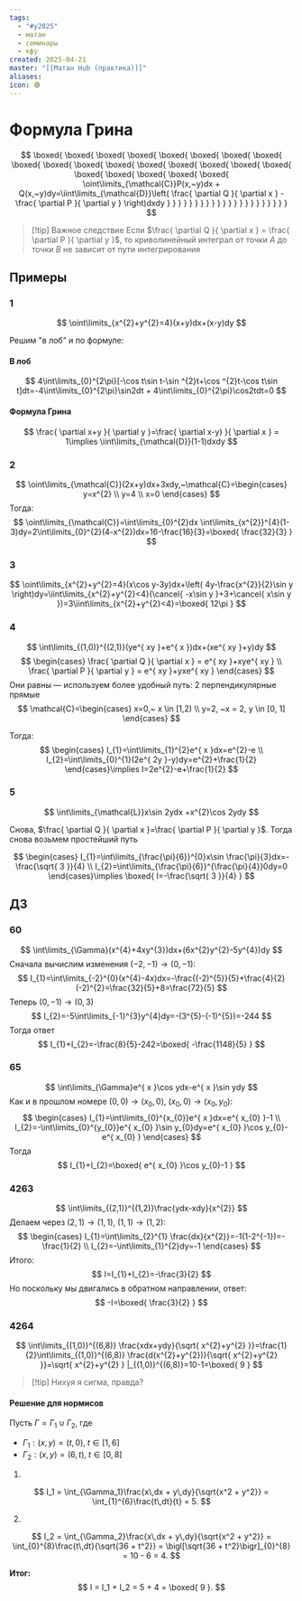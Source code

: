 ```yaml
---
tags:
  - "#y2025"
  - матан
  - семинары
  - кфу
created: 2025-04-21
master: "[[Матан Hub (практика)]]"
aliases: 
icon: 🟢
---
```


# Формула Грина
$$
 \boxed{ \boxed{ \boxed{ \boxed{ \boxed{ \boxed{ \boxed{ \boxed{ \boxed{ \boxed{ \boxed{ \boxed{ \boxed{ \boxed{ \boxed{ \boxed{ \boxed{ \boxed{ \boxed{ \boxed{ \boxed{ \boxed{ \oint\limits_{\mathcal{C}}P(x,~y)dx + Q(x,~y)dy=\iint\limits_{\mathcal{D}}\left( \frac{ \partial Q }{ \partial x } - \frac{ \partial P }{ \partial y }  \right)dxdy } } } } } } } } } } } } } } } } } } } } } } 
$$

> [!tip] Важное следствие
Если $\frac{ \partial Q }{ \partial x } = \frac{ \partial P }{ \partial y }$, то криволинейный интеграл от точки $A$ до точки $B$ не зависит от пути интегрирования

## Примеры
### 1
$$
\oint\limits_{x^{2}+y^{2}=4}(x+y)dx+(x-y)dy
$$

Решим "в лоб" и по формуле:
#### В лоб
$$
4\int\limits_{0}^{2\pi}[-\cos t\sin t-\sin ^{2}t+\cos ^{2}t-\cos t\sin t]dt=-4\int\limits_{0}^{2\pi}\sin2dt + 4\int\limits_{0}^{2\pi}\cos2tdt=0
$$

#### Формула Грина
$$
\frac{ \partial x+y }{ \partial y }=\frac{ \partial x-y) }{ \partial x } = 1\implies \iint\limits_{\mathcal{D}}(1-1)dxdy
$$

### 2
$$
\oint\limits_{\mathcal{C}}(2x+y)dx+3xdy,~\mathcal{C}=\begin{cases}
y=x^{2} \\
y=4 \\
x=0
\end{cases}
$$
Тогда:
$$
\oint\limits_{\mathcal{C}}=\int\limits_{0}^{2}dx \int\limits_{x^{2}}^{4}(1-3)dy=2\int\limits_{0}^{2}(4-x^{2})dx=16-\frac{16}{3}=\boxed{ \frac{32}{3} }
$$

### 3
$$
\oint\limits_{x^{2}+y^{2}=4}(x\cos y-3y)dx+\left( 4y-\frac{x^{2}}{2}\sin y \right)dy=\iint\limits_{x^{2}+y^{2}<4}(\cancel{ -x\sin y }+3+\cancel{ x\sin y })=3\iint\limits_{x^{2}+y^{2}<4}=\boxed{ 12\pi }
$$

### 4
$$
\int\limits_{(1,0)}^{(2,1)}(ye^{ xy }+e^{ x })dx+(xe^{ xy }+y)dy
$$
$$
\begin{cases}
\frac{ \partial Q }{ \partial x } = e^{ xy }+xye^{ xy } \\
\frac{ \partial P }{ \partial y } = e^{ xy }+yxe^{ xy }
\end{cases}
$$
Они равны — используем более удобный путь: 2 перпендикулярные прямые
$$
\mathcal{C}=\begin{cases}
x=0,~ x \in [1,2) \\
y=2, ~x = 2, y \in [0, 1]
\end{cases}
$$

Тогда:
$$
\begin{cases}
I_{1}=\int\limits_{1}^{2}e^{ x }dx=e^{2}-e \\
I_{2}=\int\limits_{0}^{1}(2e^{ 2y }-y)dy=e^{2}+\frac{1}{2}
\end{cases}\implies I=2e^{2}-e+\frac{1}{2}
$$

### 5
$$
\int\limits_{\mathcal{L}}x\sin 2ydx +x^{2}\cos 2ydy
$$

Снова, $\frac{ \partial Q }{ \partial x }=\frac{ \partial P }{ \partial y }$. Тогда снова возьмем простейший путь

$$
\begin{cases}
I_{1}=\int\limits_{\frac{\pi}{6}}^{0}x\sin \frac{\pi}{3}dx=-\frac{\sqrt{ 3 }}{4} \\
I_{2}=\int\limits_{\frac{\pi}{6}}^{\frac{\pi}{4}}0dy=0
\end{cases}\implies \boxed{ I=-\frac{\sqrt{ 3 }}{4} }
$$

## ДЗ
### 60
$$
\int\limits_{\Gamma}(x^{4}+4xy^{3})dx+(6x^{2}y^{2}-5y^{4})dy
$$
Сначала вычислим изменения $(-2,-1)\to(0,-1)$:
$$
I_{1}=\int\limits_{-2}^{0}(x^{4}-4x)dx=-\frac{(-2)^{5}}{5}+\frac{4}{2}(-2)^{2}=\frac{32}{5}+8=\frac{72}{5}
$$
Теперь $(0, -1) \to (0, 3)$
$$
I_{2}=-5\int\limits_{-1}^{3}y^{4}dy=-(3^{5}-(-1)^{5})=-244
$$
Тогда ответ
$$
I_{1}+I_{2}=-\frac{8}{5}-242=\boxed{ -\frac{1148}{5} }
$$

### 65
$$
\int\limits_{\Gamma}e^{ x }\cos ydx-e^{ x }\sin ydy
$$
Как и в прошлом номере $(0,0)\to(x_{0},0),~(x_{0},0)\to(x_{0},y_{0})$:
$$
\begin{cases}
I_{1}=\int\limits_{0}^{x_{0}}e^{ x }dx=e^{ x_{0} }-1 \\
I_{2}=-\int\limits_{0}^{y_{0}}e^{ x_{0} }\sin y_{0}dy=e^{ x_{0} }\cos y_{0}-e^{ x_{0} }
\end{cases}
$$
Тогда
$$
I_{1}+I_{2}=\boxed{ e^{ x_{0} }\cos y_{0}-1 }
$$

### 4263
$$
\int\limits_{(2,1)}^{(1,2)}\frac{ydx-xdy}{x^{2}}
$$
Делаем через $(2, 1) \to (1, 1),~(1,1)\to(1,2)$:
$$
\begin{cases}
I_{1}=\int\limits_{2}^{1} \frac{dx}{x^{2}}=-1(1-2^{-1})=-\frac{1}{2} \\
I_{2}=-\int\limits_{1}^{2}dy=-1
\end{cases}
$$
Итого:
$$
I=I_{1}+I_{2}=-\frac{3}{2}
$$
Но поскольку мы двигались в обратном направлении, ответ:
$$
-I=\boxed{ \frac{3}{2} }
$$

### 4264
$$
\int\limits_{(1,0)}^{(6,8)} \frac{xdx+ydy}{\sqrt{ x^{2}+y^{2} }}=\frac{1}{2}\int\limits_{(1,0)}^{(6,8)} \frac{d(x^{2}+y^{2})}{\sqrt{ x^{2}+y^{2} }}=\sqrt{ x^{2}+y^{2} } |_{(1,0)}^{(6,8)}=10-1=\boxed{ 9 }
$$
> [!tip] Нихуя я сигма, правда?

#### Решение для нормисов

Пусть $\Gamma = \Gamma_1 \cup \Gamma_2$, где

- $\Gamma_1: (x,y)=(t,0),\;t\in[1,6]$  
- $\Gamma_2: (x,y)=(6,t),\;t\in[0,8]$

1.  
$$
I_1 = \int_{\Gamma_1}\frac{x\,dx + y\,dy}{\sqrt{x^2 + y^2}}
= \int_{1}^{6}\frac{t\,dt}{t}
= 5.
$$

2.  
$$
I_2 = \int_{\Gamma_2}\frac{x\,dx + y\,dy}{\sqrt{x^2 + y^2}}
= \int_{0}^{8}\frac{t\,dt}{\sqrt{36 + t^2}}
= \bigl[\sqrt{36 + t^2}\bigr]_{0}^{8}
= 10 - 6 = 4.
$$

**Итог:**  
$$
I = I_1 + I_2 = 5 + 4 = \boxed{ 9 }.
$$
